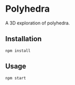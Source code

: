 # Polyhedra

A 3D exploration of polyhedra.

## Installation

```
npm install
```

## Usage

```
npm start
```
